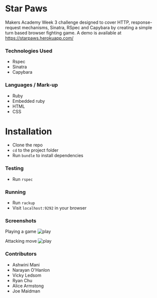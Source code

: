 # Star Paws

Makers Academy Week 3 challenge designed to cover HTTP, response-request mechanisms, Sinatra, RSpec and Capybara by creating a simple turn based browser fighting game. A demo is available at https://starpaws.herokuapp.com/

### Technologies Used
- Rspec
- Sinatra
- Capybara

### Languages / Mark-up
- Ruby
- Embedded ruby
- HTML
- CSS

# Installation
- Clone the repo
- `cd` to the project folder
- Run `bundle` to install dependencies

### Testing
- Run `rspec`

### Running
- Run `rackup`
- Visit `localhost:9292` in your browser

### Screenshots
Playing a game
![play](https://github.com/joemaidman/star-paws/blob/master/screenshots/play.png)

Attacking move
![play](https://github.com/joemaidman/star-paws/blob/master/screenshots/attack.png)

### Contributors
- Ashwini Mani
- Narayan O'Hanlon
- Vicky Ledsom
- Ryan Chu
- Alice Armstong
- Joe Maidman
